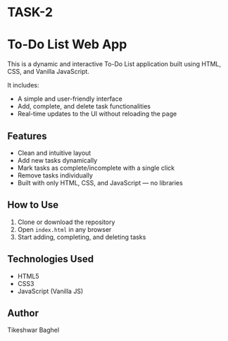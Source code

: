 # TASK-2
# To-Do List Web App

This is a dynamic and interactive To-Do List application built using HTML, CSS, and Vanilla JavaScript.

It includes:

- A simple and user-friendly interface
- Add, complete, and delete task functionalities
- Real-time updates to the UI without reloading the page

## Features

- Clean and intuitive layout
- Add new tasks dynamically
- Mark tasks as complete/incomplete with a single click
- Remove tasks individually
- Built with only HTML, CSS, and JavaScript — no libraries

## How to Use

1. Clone or download the repository
2. Open `index.html` in any browser
3. Start adding, completing, and deleting tasks

## Technologies Used

- HTML5
- CSS3
- JavaScript (Vanilla JS)

## Author

Tikeshwar Baghel
